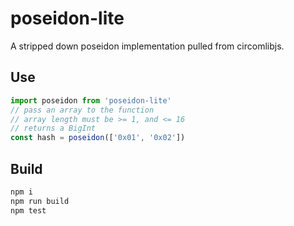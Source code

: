 # poseidon-lite

A stripped down poseidon implementation pulled from circomlibjs.

## Use

```js
import poseidon from 'poseidon-lite'
// pass an array to the function
// array length must be >= 1, and <= 16
// returns a BigInt
const hash = poseidon(['0x01', '0x02'])
```

## Build

```sh
npm i
npm run build
npm test
```
